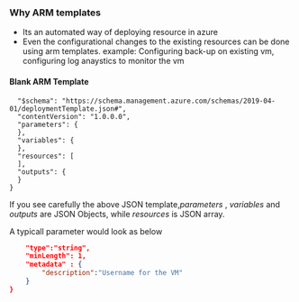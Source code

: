 ### Why ARM templates
- Its an automated way of deploying resource in azure
- Even the configurational changes to the existing resources can be done using arm templates. example: Configuring back-up on existing vm, configuring log anaystics to monitor the vm


#### Blank ARM Template
```json{
  "$schema": "https://schema.management.azure.com/schemas/2019-04-01/deploymentTemplate.json#",
  "contentVersion": "1.0.0.0",
  "parameters": {
  },
  "variables": {
  },
  "resources": [
  ],
  "outputs": {
  }
}
```

If you see carefully the above JSON template,*parameters* , *variables*  and *outputs* are JSON Objects, while *resources* is JSON array.

A typicall parameter would look as below
```json "adminUsername":{
    "type":"string",
    "minLength": 1,
    "metadata" : {
        "description":"Username for the VM"
    }
}
```